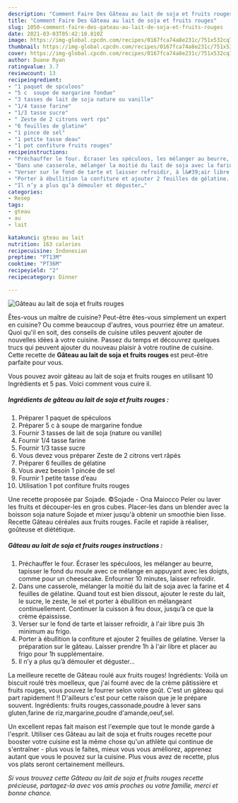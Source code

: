 ```yaml
---
description: "Comment Faire Des Gâteau au lait de soja et fruits rouges"
title: "Comment Faire Des Gâteau au lait de soja et fruits rouges"
slug: 1050-comment-faire-des-gateau-au-lait-de-soja-et-fruits-rouges
date: 2021-03-03T05:42:18.810Z
image: https://img-global.cpcdn.com/recipes/0167fca74a8e231c/751x532cq70/gateau-au-lait-de-soja-et-fruits-rouges-photo-principale-de-la-recette.jpg
thumbnail: https://img-global.cpcdn.com/recipes/0167fca74a8e231c/751x532cq70/gateau-au-lait-de-soja-et-fruits-rouges-photo-principale-de-la-recette.jpg
cover: https://img-global.cpcdn.com/recipes/0167fca74a8e231c/751x532cq70/gateau-au-lait-de-soja-et-fruits-rouges-photo-principale-de-la-recette.jpg
author: Duane Ryan
ratingvalue: 3.7
reviewcount: 13
recipeingredient:
- "1 paquet de spculoos"
- "5 c  soupe de margarine fondue"
- "3 tasses de lait de soja nature ou vanille"
- "1/4 tasse farine"
- "1/3 tasse sucre"
- " Zeste de 2 citrons vert rps"
- "6 feuilles de glatine"
- "1 pince de sel"
- "1 petite tasse deau"
- "1 pot confiture fruits rouges"
recipeinstructions:
- "Préchauffer le four. Écraser les spéculoos, les mélanger au beurre, tapisser le fond du moule avec ce mélange en appuyant avec les doigts, comme pour un cheesecake. Enfourner 10 minutes, laisser refroidir."
- "Dans une casserole, mélanger la moitié du lait de soja avec la farine et 4 feuilles de gélatine. Quand tout est bien dissout, ajouter le reste du lait, le sucre, le zeste, le sel et porter à ébullition en mélangeant continuellement. Continuer la cuisson à feu doux, jusqu’à ce que la crème épaississe."
- "Verser sur le fond de tarte et laisser refroidir, à l&#39;air libre puis 3h minimum au frigo."
- "Porter à ébullition la confiture et ajouter 2 feuilles de gélatine. Verser la préparation sur le gâteau. Laisser prendre 1h à l&#39;air libre et placer au frigo pour 1h supplémentaire."
- "Il n’y a plus qu’à démouler et déguster…"
categories:
- Resep
tags:
- gteau
- au
- lait

katakunci: gteau au lait 
nutrition: 163 calories
recipecuisine: Indonesian
preptime: "PT13M"
cooktime: "PT36M"
recipeyield: "2"
recipecategory: Dinner

---
```



![Gâteau au lait de soja et fruits rouges](https://img-global.cpcdn.com/recipes/0167fca74a8e231c/751x532cq70/gateau-au-lait-de-soja-et-fruits-rouges-photo-principale-de-la-recette.jpg)

Êtes-vous un maître de cuisine? Peut-être êtes-vous simplement un expert en cuisine? Ou comme beaucoup d'autres, vous pourriez être un amateur. Quoi qu'il en soit, des conseils de cuisine utiles peuvent ajouter de nouvelles idées à votre cuisine. Passez du temps et découvrez quelques trucs qui peuvent ajouter du nouveau plaisir à votre routine de cuisine. Cette recette de <strong> Gâteau au lait de soja et fruits rouges </strong> est peut-être parfaite pour vous.

<!--inarticleads1-->

Vous pouvez avoir gâteau au lait de soja et fruits rouges en utilisant 10 Ingrédients et 5 pas. Voici comment vous cuire il.

##### Ingrédients de gâteau au lait de soja et fruits rouges :

1. Préparer 1 paquet de spéculoos
1. Préparer 5 c à soupe de margarine fondue
1. Fournir 3 tasses de lait de soja (nature ou vanille)
1. Fournir 1/4 tasse farine
1. Fournir 1/3 tasse sucre
1. Vous devez vous préparer  Zeste de 2 citrons vert râpés
1. Préparer 6 feuilles de gélatine
1. Vous avez besoin 1 pincée de sel
1. Fournir 1 petite tasse d’eau
1. Utilisation 1 pot confiture fruits rouges


Une recette proposée par Sojade. ©Sojade - Ona Maiocco Peler ou laver les fruits et découper-les en gros cubes. Placer-les dans un blender avec la boisson soja nature Sojade et mixer jusqu&#39;à obtenir un smoothie bien lisse. Recette Gâteau céréales aux fruits rouges. Facile et rapide à réaliser, goûteuse et diététique. 

<!--inarticleads2-->

##### Gâteau au lait de soja et fruits rouges instructions :

1. Préchauffer le four. Écraser les spéculoos, les mélanger au beurre, tapisser le fond du moule avec ce mélange en appuyant avec les doigts, comme pour un cheesecake. Enfourner 10 minutes, laisser refroidir.
1. Dans une casserole, mélanger la moitié du lait de soja avec la farine et 4 feuilles de gélatine. Quand tout est bien dissout, ajouter le reste du lait, le sucre, le zeste, le sel et porter à ébullition en mélangeant continuellement. Continuer la cuisson à feu doux, jusqu’à ce que la crème épaississe.
1. Verser sur le fond de tarte et laisser refroidir, à l&#39;air libre puis 3h minimum au frigo.
1. Porter à ébullition la confiture et ajouter 2 feuilles de gélatine. Verser la préparation sur le gâteau. Laisser prendre 1h à l&#39;air libre et placer au frigo pour 1h supplémentaire.
1. Il n’y a plus qu’à démouler et déguster…


La meilleure recette de Gâteau roulé aux fruits rouges! Ingrédients: Voilà un biscuit roulé très moelleux, que j&#39;ai fourré avec de la crème pâtissière et fruits rouges, vous pouvez le fourrer selon votre goût. C&#39;est un gâteau qui part rapidement !! D&#39;ailleurs c&#39;est pour cette raison que je le prépare souvent. Ingrédients: fruits rouges,cassonade,poudre à lever sans gluten,farine de riz,margarine,poudre d&#39;amande,oeuf,sel. 

<!--inarticleads1-->

<p>
Un excellent repas fait maison est l'exemple que tout le monde garde à l'esprit. Utiliser ces Gâteau au lait de soja et fruits rouges recette pour booster votre cuisine est la même chose qu'un athlète qui continue de s'entraîner - plus vous le faites, mieux vous vous améliorez, apprenez autant que vous le pouvez sur la cuisine. Plus vous avez de recette, plus vos plats seront certainement meilleurs.
</p>

<p>
<i>Si vous trouvez cette Gâteau au lait de soja et fruits rouges recette précieuse, partagez-la avec vos amis proches ou votre famille, merci et bonne chance.</i>
</p>
